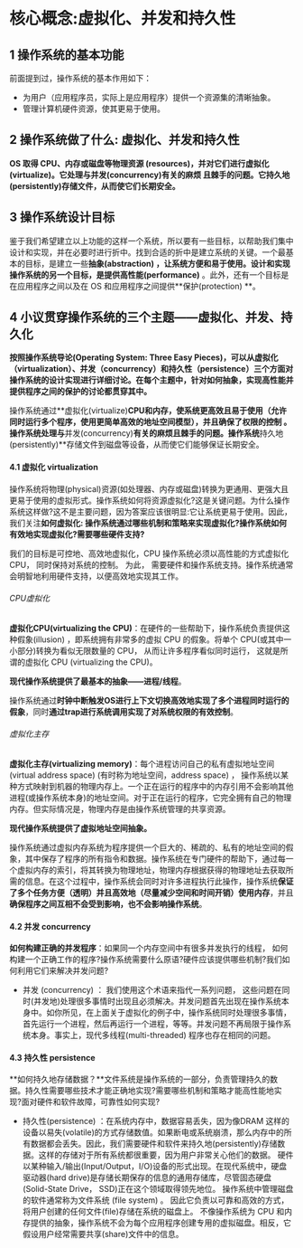 ﻿# 核心概念:虚拟化、并发和持久性

## 1 操作系统的基本功能 ##

前面提到过，操作系统的基本作用如下：

* 为用户（应用程序员，实际上是应用程序）提供一个资源集的清晰抽象。
* 管理计算机硬件资源，使其更易于使用。

## 2 操作系统做了什么: 虚拟化、并发和持久性 ##

**OS 取得 CPU、内存或磁盘等物理资源 (resources)，并对它们进行虚拟化(virtualize)。它处理与并发(concurrency)有关的麻烦 且棘手的问题。它持久地(persistently)存储文件，从而使它们长期安全。**

## 3 操作系统设计目标 ##

鉴于我们希望建立以上功能的这样一个系统，所以要有一些目标，以帮助我们集中设计和实现，并在必要时进行折中。找到合适的折中是建立系统的关键。一个最基本的目标，是建立一些**抽象(abstraction) **，让系统方便和易于使用。设计和实现操作系统的另一个目标，是提供**高性能(performance)** 。此外，还有一个目标是在应用程序之间以及在 OS 和应用程序之间提供**保护(protection) **。

## 4 小议贯穿操作系统的三个主题——虚拟化、并发、持久化 ##

**按照操作系统导论(Operating System: Three Easy Pieces)，可以从虚拟化（virtualization）、并发（concurrency）和持久性（persistence）三个方面对操作系统的设计实现进行详细讨论。在每个主题中，针对如何抽象，实现高性能并提供程序之间的保护的讨论都贯穿其中。**

操作系统通过**虚拟化(virtualize)**CPU和内存，使系统更高效且易于使用（允许同时运行多个程序，使用更简单高效的地址空间模型），并且确保了权限的控制 。操作系统处理与**并发(concurrency)**有关的麻烦且棘手的问题。操作系统**持久地(persistently)**存储文件到磁盘等设备，从而使它们能够保证长期安全。

#### 4.1 虚拟化 virtualization ####

操作系统将物理(physical)资源(如处理器、内存或磁盘)转换为更通用、更强大且更易于使用的虚拟形式。操作系统如何将资源虚拟化?这是关键问题。为什么操作系统这样做?这不是主要问题，因为答案应该很明显:它让系统更易于使用。因此，我们关注**如何虚拟化: 操作系统通过哪些机制和策略来实现虚拟化?操作系统如何有效地实现虚拟化?需要哪些硬件支持?**

我们的目标是可控地、高效地虚拟化，CPU 操作系统必须以高性能的方式虚拟化 CPU， 同时保持对系统的控制。 为此， 需要硬件和操作系统支持。操作系统通常会明智地利用硬件支持，以便高效地实现其工作。

###### CPU虚拟化 ######

**虚拟化CPU(virtualizing the CPU)**：在硬件的一些帮助下，操作系统负责提供这种假象(illusion) ，即系统拥有非常多的虚拟 CPU 的假象。将单个 CPU(或其中一小部分)转换为看似无限数量的 CPU， 从而让许多程序看似同时运行， 这就是所谓的虚拟化 CPU (virtualizing the CPU)。

**现代操作系统提供了最基本的抽象——进程/线程**。

操作系统通过**时钟中断触发OS进行上下文切换高效地实现了多个进程同时运行的假象**，同时**通过trap进行系统调用实现了对系统权限的有效控制**。

###### 虚拟化主存 ######

**虚拟化主存(virtualizing memory)**：每个进程访问自己的私有虚拟地址空间(virtual address space) (有时称为地址空间，address space) ， 操作系统以某种方式映射到机器的物理内存上。一个正在运行的程序中的内存引用不会影响其他进程(或操作系统本身)的地址空间。对于正在运行的程序，它完全拥有自己的物理内存。但实际情况是，物理内存是由操作系统管理的共享资源。

**现代操作系统提供了虚拟地址空间抽象。**

操作系统通过虚拟内存系统为程序提供一个巨大的、稀疏的、私有的地址空间的假象，其中保存了程序的所有指令和数据。操作系统在专门硬件的帮助下，通过每一个虚拟内存的索引，将其转换为物理地址，物理内存根据获得的物理地址去获取所需的信息。在这个过程中，操作系统会同时对许多进程执行此操作，操作系统**保证了多个任务方便（透明）并且高效地（尽量减少空间和时间开销）使用内存**，并且**确保程序之间互相不会受到影响，也不会影响操作系统**。

#### 4.2 并发 concurrency ####

**如何构建正确的并发程序**：如果同一个内存空间中有很多并发执行的线程， 如何构建一个正确工作的程序?操作系统需要什么原语?硬件应该提供哪些机制?我们如何利用它们来解决并发问题?

* 并发 (concurrency) ： 我们使用这个术语来指代一系列问题， 这些问题在同时(并发地)处理很多事情时出现且必须解决。并发问题首先出现在操作系统本身中。如你所见，在上面关于虚拟化的例子中，操作系统同时处理很多事情，首先运行一个进程，然后再运行一个进程，等等。并发问题不再局限于操作系统本身。事实上，现代多线程(multi-threaded) 程序也存在相同的问题。

#### 4.3 持久性 persistence ####

**如何持久地存储数据？**文件系统是操作系统的一部分，负责管理持久的数据。持久性需要哪些技术才能正确地实现?需要哪些机制和策略才能高性能地实现?面对硬件和软件故障，可靠性如何实现?

* 持久性(persistence) ：在系统内存中，数据容易丢失，因为像DRAM 这样的设备以易失(volatile)的方式存储数值。如果断电或系统崩溃，那么内存中的所有数据都会丢失。因此，我们需要硬件和软件来持久地(persistently)存储数据。这样的存储对于所有系统都很重要，因为用户非常关心他们的数据。 硬件以某种输入/输出(Input/Output，I/O)设备的形式出现。在现代系统中，硬盘驱动器(hard drive)是存储长期保存的信息的通用存储库，尽管固态硬盘(Solid-State Drive， SSD)正在这个领域取得领先地位。 操作系统中管理磁盘的软件通常称为文件系统 (file system) 。 因此它负责以可靠和高效的方式，将用户创建的任何文件(file)存储在系统的磁盘上。 不像操作系统为 CPU 和内存提供的抽象，操作系统不会为每个应用程序创建专用的虚拟磁盘。相反，它假设用户经常需要共享(share)文件中的信息。
